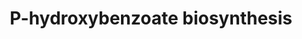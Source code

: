 ---
annotations:
- id: PW:0000052
  parent: classic metabolic pathway
  type: Pathway Ontology
  value: tyrosine metabolic pathway
authors:
- M.Braymer
- MaintBot
- Ddigles
- Egonw
- Mkutmon
- DeSl
- Khanspers
- Eweitz
description: 'This is the proposed pathway for p-hydroxybenzoate biosynthesis in S.
  cerevisiae based on genetic studies and incorporation of radiolabeled intermediates.(CITS:
  [11583838])  SOURCE: SGD pathways, http://pathway.yeastgenome.org/server.html Based
  on http://pathway.yeastgenome.org/biocyc/'
last-edited: 2021-05-26
organisms:
- Saccharomyces cerevisiae
redirect_from:
- /index.php/Pathway:WP315
- /instance/WP315
revision: null
schema-jsonld:
- '@context': https://schema.org/
  '@id': https://wikipathways.github.io/pathways/WP315.html
  '@type': Dataset
  creator:
    '@type': Organization
    name: WikiPathways
  description: 'This is the proposed pathway for p-hydroxybenzoate biosynthesis in
    S. cerevisiae based on genetic studies and incorporation of radiolabeled intermediates.(CITS:
    [11583838])  SOURCE: SGD pathways, http://pathway.yeastgenome.org/server.html
    Based on http://pathway.yeastgenome.org/biocyc/'
  keywords:
  - 4-coumarate
  - 4-hydroxy-phenyllactate
  - 4-hydroxybenzoyl-CoA
  - ATP
  - Coenzyme A
  - H2O
  - L-tyrosine
  - NAD
  - NADH
  - NH3
  - acetyl-CoA
  - chorismate
  - p-coumaroyl-CoA
  - p-hydroxybenzoate
  - p-hydroxyphenylpyruvate
  - pyruvate
  license: CC0
  name: P-hydroxybenzoate biosynthesis
seo: CreativeWork
title: P-hydroxybenzoate biosynthesis
wpid: WP315
---